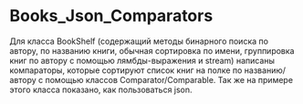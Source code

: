 # Books_Json_Comparators
Для класса BookShelf (содержащий методы бинарного поиска по автору, по названию книги, обычная сортировка по имени, группировка книг по автору с помощью лямбды-выражения и stream) написаны компараторы, которые сортируют список книг на полке по названию/автору с помощью классов Comparator/Comparable. Так же на примере этого класса показано, как пользоваться json.
